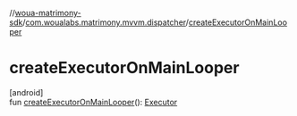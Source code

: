 //[woua-matrimony-sdk](../../index.md)/[com.woualabs.matrimony.mvvm.dispatcher](index.md)/[createExecutorOnMainLooper](create-executor-on-main-looper.md)

# createExecutorOnMainLooper

[android]\
fun [createExecutorOnMainLooper](create-executor-on-main-looper.md)(): [Executor](https://developer.android.com/reference/kotlin/java/util/concurrent/Executor.html)
